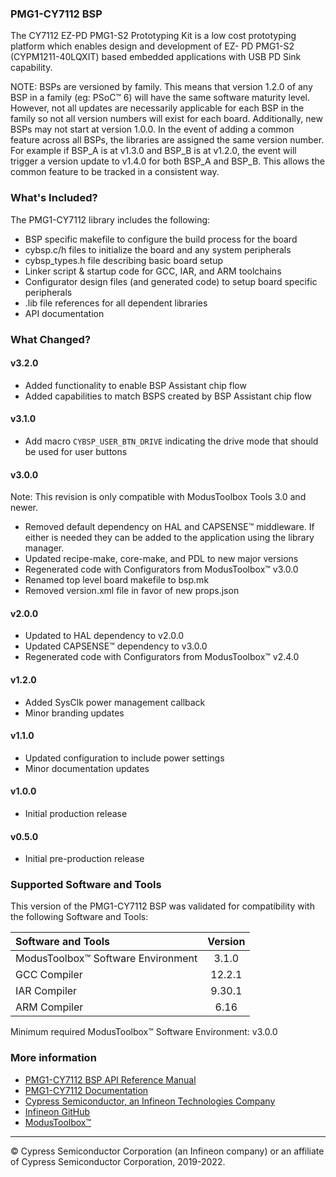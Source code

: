 ### PMG1-CY7112 BSP
The CY7112 EZ-PD PMG1-S2 Prototyping Kit is a low cost prototyping platform which enables design and development of EZ- PD PMG1-S2 (CYPM1211-40LQXIT) based embedded applications with USB PD Sink capability.

NOTE: BSPs are versioned by family. This means that version 1.2.0 of any BSP in a family (eg: PSoC™ 6) will have the same software maturity level. However, not all updates are necessarily applicable for each BSP in the family so not all version numbers will exist for each board. Additionally, new BSPs may not start at version 1.0.0. In the event of adding a common feature across all BSPs, the libraries are assigned the same version number. For example if BSP_A is at v1.3.0 and BSP_B is at v1.2.0, the event will trigger a version update to v1.4.0 for both BSP_A and BSP_B. This allows the common feature to be tracked in a consistent way.

### What's Included?
The PMG1-CY7112 library includes the following:
* BSP specific makefile to configure the build process for the board
* cybsp.c/h files to initialize the board and any system peripherals
* cybsp_types.h file describing basic board setup
* Linker script & startup code for GCC, IAR, and ARM toolchains
* Configurator design files (and generated code) to setup board specific peripherals
* .lib file references for all dependent libraries
* API documentation

### What Changed?
#### v3.2.0
* Added functionality to enable BSP Assistant chip flow
* Added capabilities to match BSPS created by BSP Assistant chip flow
#### v3.1.0
* Add macro `CYBSP_USER_BTN_DRIVE` indicating the drive mode that should be used for user buttons
#### v3.0.0
Note: This revision is only compatible with ModusToolbox Tools 3.0 and newer.
* Removed default dependency on HAL and CAPSENSE™ middleware. If either is needed they can be added to the application using the library manager.
* Updated recipe-make, core-make, and PDL to new major versions
* Regenerated code with Configurators from ModusToolbox™ v3.0.0
* Renamed top level board makefile to bsp.mk
* Removed version.xml file in favor of new props.json
#### v2.0.0
* Updated to HAL dependency to v2.0.0
* Updated CAPSENSE™ dependency to v3.0.0
* Regenerated code with Configurators from ModusToolbox™ v2.4.0
#### v1.2.0
* Added SysClk power management callback
* Minor branding updates
#### v1.1.0
* Updated configuration to include power settings
* Minor documentation updates
#### v1.0.0
* Initial production release
#### v0.5.0
* Initial pre-production release

### Supported Software and Tools
This version of the PMG1-CY7112 BSP was validated for compatibility with the following Software and Tools:

| Software and Tools                        | Version |
| :---                                      | :----:  |
| ModusToolbox™ Software Environment        | 3.1.0   |
| GCC Compiler                              | 12.2.1  |
| IAR Compiler                              | 9.30.1  |
| ARM Compiler                              | 6.16    |

Minimum required ModusToolbox™ Software Environment: v3.0.0

### More information
* [PMG1-CY7112 BSP API Reference Manual][api]
* [PMG1-CY7112 Documentation](http://www.cypress.com/CY7112)
* [Cypress Semiconductor, an Infineon Technologies Company](http://www.cypress.com)
* [Infineon GitHub](https://github.com/infineon)
* [ModusToolbox™](https://www.cypress.com/products/modustoolbox-software-environment)

[api]: https://infineon.github.io/TARGET_PMG1-CY7112/html/modules.html

---
© Cypress Semiconductor Corporation (an Infineon company) or an affiliate of Cypress Semiconductor Corporation, 2019-2022.
